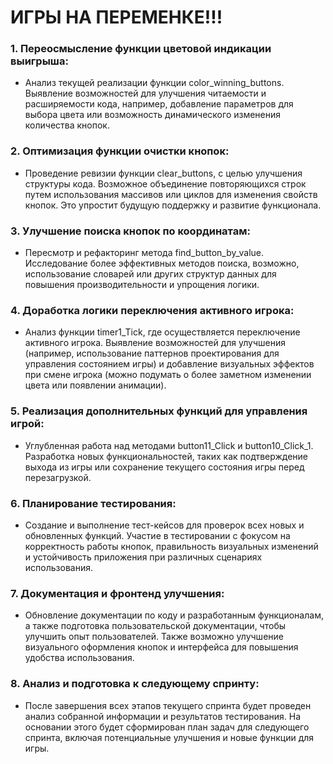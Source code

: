 # ИГРЫ НА ПЕРЕМЕНКЕ!!!

### 1. Переосмысление функции цветовой индикации выигрыша:
   - Анализ текущей реализации функции color_winning_buttons. Выявление возможностей для улучшения читаемости и расширяемости кода, например, добавление параметров для выбора цвета или возможность динамического изменения количества кнопок.

### 2. Оптимизация функции очистки кнопок:
   - Проведение ревизии функции clear_buttons, с целью улучшения структуры кода. Возможное объединение повторяющихся строк путем использования массивов или циклов для изменения свойств кнопок. Это упростит будущую поддержку и развитие функционала.

### 3. Улучшение поиска кнопок по координатам:
   - Пересмотр и рефакторинг метода find_button_by_value. Исследование более эффективных методов поиска, возможно, использование словарей или других структур данных для повышения производительности и упрощения логики.

### 4. Доработка логики переключения активного игрока:
   - Анализ функции timer1_Tick, где осуществляется переключение активного игрока. Выявление возможностей для улучшения (например, использование паттернов проектирования для управления состоянием игры) и добавление визуальных эффектов при смене игрока (можно подумать о более заметном изменении цвета или появлении анимации).

### 5. Реализация дополнительных функций для управления игрой:
   - Углубленная работа над методами button11_Click и button10_Click_1. Разработка новых функциональностей, таких как подтверждение выхода из игры или сохранение текущего состояния игры перед перезагрузкой.

### 6. Планирование тестирования:
   - Создание и выполнение тест-кейсов для проверок всех новых и обновленных функций. Участие в тестировании с фокусом на корректность работы кнопок, правильность визуальных изменений и устойчивость приложения при различных сценариях использования.

### 7. Документация и фронтенд улучшения:
   - Обновление документации по коду и разработанным функционалам, а также подготовка пользовательской документации, чтобы улучшить опыт пользователей. Также возможно улучшение визуального оформления кнопок и интерфейса для повышения удобства использования.

### 8. Анализ и подготовка к следующему спринту:
   - После завершения всех этапов текущего спринта будет проведен анализ собранной информации и результатов тестирования. На основании этого будет сформирован план задач для следующего спринта, включая потенциальные улучшения и новые функции для игры.